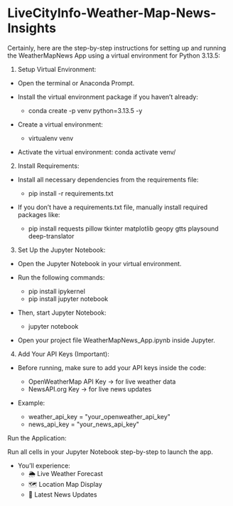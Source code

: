 # LiveCityInfo-Weather-Map-News-Insights
Certainly, here are the step-by-step instructions for setting up and running the WeatherMapNews App using a virtual environment for Python 3.13.5:

1. Setup Virtual Environment:
* Open the terminal or Anaconda Prompt.
* Install the virtual environment package if you haven’t already:
     - conda create -p venv python=3.13.5 -y

* Create a virtual environment:
     - virtualenv venv

* Activate the virtual environment: conda activate venv/

2. Install Requirements:

* Install all necessary dependencies from the requirements file:
    - pip install -r requirements.txt

* If you don’t have a requirements.txt file, manually install required packages like:
    - pip install requests pillow tkinter matplotlib geopy gtts playsound deep-translator

3. Set Up the Jupyter Notebook:

* Open the Jupyter Notebook in your virtual environment.
* Run the following commands:
   - pip install ipykernel
   - pip install jupyter notebook
     
* Then, start Jupyter Notebook:
   - jupyter notebook

* Open your project file WeatherMapNews_App.ipynb inside Jupyter.

4. Add Your API Keys (Important):

* Before running, make sure to add your API keys inside the code:
   - OpenWeatherMap API Key → for live weather data
   - NewsAPI.org Key → for live news updates

* Example:
   - weather_api_key = "your_openweather_api_key"
   - news_api_key = "your_news_api_key"

Run the Application:

Run all cells in your Jupyter Notebook step-by-step to launch the app.
* You’ll experience:
   - 🌦️ Live Weather Forecast
   - 🗺️ Location Map Display
   - 📰 Latest News Updates
